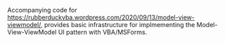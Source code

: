Accompanying code for https://rubberduckvba.wordpress.com/2020/09/13/model-view-viewmodel/, provides basic infrastructure for implmementing the Model-View-ViewModel UI pattern with VBA/MSForms.
